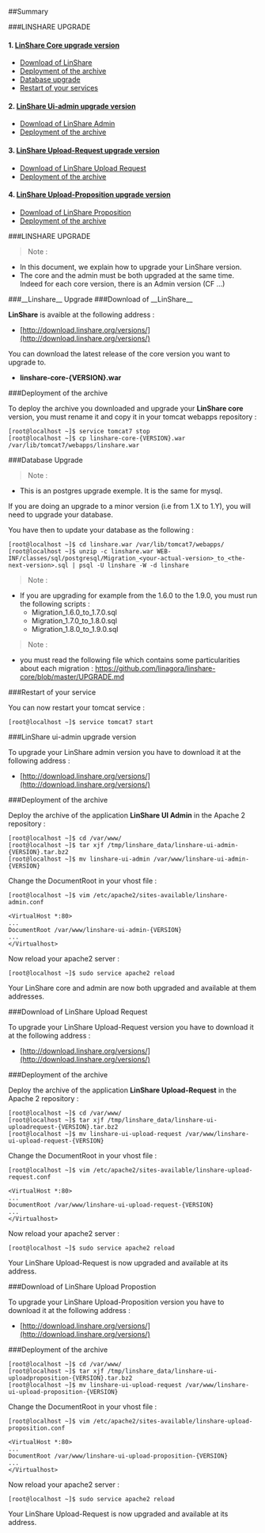 ##Summary

###LINSHARE UPGRADE

#### 1. [LinShare Core upgrade version](#upgradecore)
   * [Download of LinShare](#dlLinshare)
   * [Deployment of the archive](#deploy)
   * [Database upgrade](#bdd)
   * [Restart of your services](#restart)

#### 2. [LinShare Ui-admin upgrade version](#upgradeadmin)
   * [Download of LinShare Admin](#dlLinshareadmin)
   * [Deployment of the archive](#deployadmin)

#### 3. [LinShare Upload-Request upgrade version](#upgradecore)
   * [Download of LinShare Upload Request](#dlLinshareur)
   * [Deployment of the archive](#deployur)

#### 4. [LinShare Upload-Proposition upgrade version](#upgradeadmin)
   * [Download of LinShare Proposition](#dlLinshareup)
   * [Deployment of the archive](#deployup)


###LINSHARE UPGRADE

> Note :

 - In this document, we explain how to upgrade your LinShare version.
 - The core and the admin must be both upgraded at the same time. Indeed for each core version, there is an Admin version (CF ...)
 
<a name="upgradecore">
###__Linshare__ Upgrade
</a>

<a name="dlLinshare">
###Download of __LinShare__
</a>

__LinShare__ is avaible at the following address :

  * [http://download.linshare.org/versions/](http://download.linshare.org/versions/)

You can download the latest release of the core version you want to upgrade to.

  * __linshare-core-{VERSION}.war__

<a name="deploy">
###Deployment of the archive
</a>

To deploy the archive you downloaded and upgrade your __LinShare core__ version, you must rename it and copy it in your tomcat webapps repository :

```
[root@localhost ~]$ service tomcat7 stop
[root@localhost ~]$ cp linshare-core-{VERSION}.war /var/lib/tomcat7/webapps/linshare.war
```

<a name="bdd">
###Database Upgrade
</a>

> Note :

  - This is an postgres upgrade exemple. It is the same for mysql.

If you are doing an upgrade to a minor version (i.e from 1.X to 1.Y), you will need to upgrade your database.

You have then to update your database as the following :

```
[root@localhost ~]$ cd linshare.war /var/lib/tomcat7/webapps/
[root@localhost ~]$ unzip -c linshare.war WEB-INF/classes/sql/postgresql/Migration_<your-actual-version>_to_<the-next-version>.sql | psql -U linshare -W -d linshare
```

> Note :

  - If you are upgrading for example from the 1.6.0 to the 1.9.0, you must run the following scripts :
    * Migration_1.6.0_to_1.7.0.sql
    * Migration_1.7.0_to_1.8.0.sql
    * Migration_1.8.0_to_1.9.0.sql

> Note :
  - you must read the following file which contains some particularities about each migration : https://github.com/linagora/linshare-core/blob/master/UPGRADE.md

<a name="restart">
###Restart of your service
</a>

You can now restart your tomcat service :

`[root@localhost ~]$ service tomcat7 start`

<a name="upgradeadmin">
###LinShare ui-admin upgrade version
</a>

To upgrade your LinShare admin version you have to download it at the following address :

  * [http://download.linshare.org/versions/](http://download.linshare.org/versions/)

<a name="deployadmin">
###Deployment of the archive
</a>

Deploy the archive of the application __LinShare UI Admin__ in the Apache 2 repository :

```
[root@localhost ~]$ cd /var/www/
[root@localhost ~]$ tar xjf /tmp/linshare_data/linshare-ui-admin-{VERSION}.tar.bz2
[root@localhost ~]$ mv linshare-ui-admin /var/www/linshare-ui-admin-{VERSION}
```
Change the DocumentRoot in your vhost file :

```
[root@localhost ~]$ vim /etc/apache2/sites-available/linshare-admin.conf

<VirtualHost *:80>
...
DocumentRoot /var/www/linshare-ui-admin-{VERSION}
...
</Virtualhost>
```
Now reload your apache2 server :

`[root@localhost ~]$ sudo service apache2 reload`

Your LinShare core and admin are now both upgraded and available at them addresses.

<a name="dlLinshareur">
###Download of LinShare Upload Request
</a>

To upgrade your LinShare Upload-Request version you have to download it at the following address :

  * [http://download.linshare.org/versions/](http://download.linshare.org/versions/)

<a name="deployur">
###Deployment of the archive
</a>

Deploy the archive of the application __LinShare Upload-Request__ in the Apache 2 repository :

```
[root@localhost ~]$ cd /var/www/
[root@localhost ~]$ tar xjf /tmp/linshare_data/linshare-ui-uploadrequest-{VERSION}.tar.bz2
[root@localhost ~]$ mv linshare-ui-upload-request /var/www/linshare-ui-upload-request-{VERSION}
```
Change the DocumentRoot in your vhost file :

```
[root@localhost ~]$ vim /etc/apache2/sites-available/linshare-upload-request.conf

<VirtualHost *:80>
...
DocumentRoot /var/www/linshare-ui-upload-request-{VERSION}
...
</Virtualhost>
```

Now reload your apache2 server :

`[root@localhost ~]$ sudo service apache2 reload`

Your LinShare Upload-Request is now upgraded and available at its address.

<a name="dlLinshareup">
###Download of LinShare Upload Propostion
</a>

To upgrade your LinShare Upload-Proposition version you have to download it at the following address :

  * [http://download.linshare.org/versions/](http://download.linshare.org/versions/)

<a name="deployup">
###Deployment of the archive
</a>

```
[root@localhost ~]$ cd /var/www/
[root@localhost ~]$ tar xjf /tmp/linshare_data/linshare-ui-uploadproposition-{VERSION}.tar.bz2
[root@localhost ~]$ mv linshare-ui-upload-request /var/www/linshare-ui-upload-proposition-{VERSION}
```
Change the DocumentRoot in your vhost file :

```
[root@localhost ~]$ vim /etc/apache2/sites-available/linshare-upload-proposition.conf

<VirtualHost *:80>
...
DocumentRoot /var/www/linshare-ui-upload-proposition-{VERSION}
...
</Virtualhost>
```

Now reload your apache2 server :

`[root@localhost ~]$ sudo service apache2 reload`

Your LinShare Upload-Request is now upgraded and available at its address.
